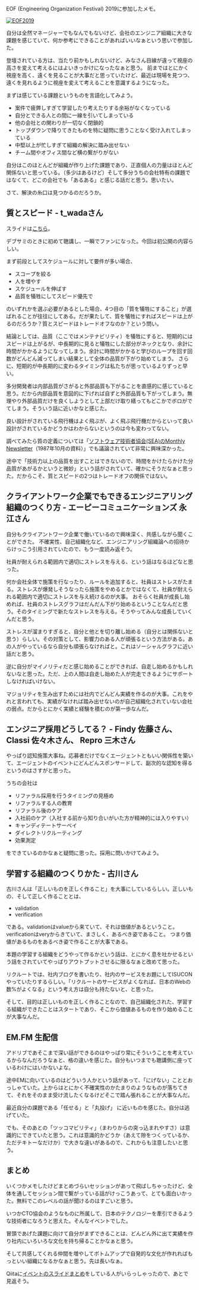 EOF (Engineering Organization Festival) 2019に参加したメモ。

<p class="img">
<a href="https://eof.connpass.com/event/143794/https://eof.connpass.com/event/143794/">
<img src="https://connpass-tokyo.s3.amazonaws.com/thumbs/3e/5b/3e5ba4ebcefa40e48c168a67fa015374.png" alt="EOF2019">
</a> 
</p>

自分は全然マネージャーでもなんでもないけど、会社のエンジニア組織に大きな課題を感じていて、何か参考にできることがあればいいなぁという思いで参加した。

登壇されている方は、当たり前かもしれないけど、みなさん目線が違って視座の高さを変えて考えるにはよいきっかけになったなぁと思う。
前まではとにかく視座を高く、遠くを見ることが大事だと思っていたけど、最近は現場を見つつ、遠くを見れるように視座を変えて考えることを意識するようになった。

まずは感じている課題というものを言語化してみよう。

- 案件で疲弊しすぎて学習したり考えたりする余裕がなくなっている
- 自分とできる人との間に一線を引いてしまっている
- 他の会社との関わりが一切なく閉鎖的
- トップダウンで降りてきたものを特に疑問に思うことなく受け入れてしまっている
- 中堅以上が忙しすぎて組織の解決に踏み出せない
- チーム間やオフィス間など横の繋がりがない

自分はこのほとんどが組織が作り上げた課題であり、正直個人の力量はほとんど関係ないと思っている。（多少はあるけど）そして多分うちの会社特有の課題ではなくて、どこの会社でも「あるある」と感じる話だと思う。思いたい。

さて、解決の糸口は見つかるのだろうか。

## 質とスピード - t_wadaさん

スライドは[こちら](https://speakerdeck.com/twada/quality-and-speed)。

デブサミのときに初めて聴講し、一瞬でファンになった。今回は初公開の内容らしい。

まず前段としてスケジュールに対して要件が多い場合、

- スコープを絞る
- 人を増やす
- スケジュールを伸ばす
- 品質を犠牲にしてスピード優先で

のいずれかを選ぶ必要があるとした場合、4つ目の「質を犠牲にすること」が選ばれることが往往にしてある。だが果たして、質を犠牲にすればスピードは上がるのだろうか？質とスピードはトレードオフなのか？という問い。

結論としては、品質（ここではメンテナビリティ）を犠牲にすると、短期的にはスピードは上がるが、中長期的に見ると犠牲にした部分がネックとなり、余計に時間がかかるようになってしまう。余計に時間がかかると学びのループを回す回数がどんどん減ってしまい結果として全体の品質が下がり始めてしまう。
さらに、短期的が中長期的に変わるタイミングは私たちが思っているよりずっと早い。

多分開発者は内部品質がさがると外部品質も下がることを直感的に感じていると思う。だから内部品質を意図的に下げれば自ずと外部品質も下がってしまう。無理やり外部品質だけを良くしようとして上部だけ取り繕ってもどこかでボロがでてしまう。そういう話に近いかなと感じた。

良い設計がされている飛行機はよく飛ぶが、よく飛ぶ飛行機だからといって良い設計がされているかどうかはわからないというのは今も変わってない。

調べてみたら質の定義については「[ソフトウェア技術者協会(SEA)のMonthly Newsletter](https://www.sea.jp/office/seamail/1987/1987_10-12.pdf)（1987年10月の資料）」でも議論されていて非常に興味深かった。

途中で「技術力以上の品質を出すことはできないので、時間をかけたらかけた分品質があがるかというと微妙」という話がされていて、確かにそうだなぁと思った。だからこそ、質とスピードの2つはトレードオフの関係ではない。

## クライアントワーク企業でもできるエンジニアリング組織のつくり方 - エーピーコミュニケーションズ 永江さん

自分もクライアントワーク企業で働いているので興味深く、共感しながら聞くことができた。
不確実性、自己組織化など、エンジニアリング組織論への招待からけっこう引用されていたので、もう一度読み返そう。

社員が耐えられる範囲内で適切にストレスを与える、という話はなるほどなと思った。

何か会社全体で施策を行なったり、ルールを追加すると、社員はストレスがたまる。ストレスが爆発しそうなったら施策をやめるとかではなくて、社員が耐えられる範囲内で適切にストレスを与え続けるのが大事。
おそらく社員が成長し始めれば、社員のストレスグラフはだんだん下がり始めるということなんだと思う。そのタイミングで新たなストレスを与える。そうやってみんな成長していくんだと思う。

ストレスが溜まりすぎると、自分と他とを切り離し始める（自分とは関係ないと思う）らしい。その対策として、影響力のある人が頑張るという方法がある。あの人がやっているなら自分も頑張らなければと。これはソーシャルグラフに近い話だと思う。

逆に自分がマイノリティだと感じ始めることができれば、自走し始めるかもしれないなと思った。ただ、上の人間は自走し始めた人が完走できるようにサポートしなければいけない。

マジョリティを生み出すためには社内でどんどん実績を作るのが大事。これをやれと言われても、実績がなければ踏み出せないのが自己組織化されていない会社の弱点。だからとにかく実績と経験を積むのが第一歩なんだ。

## エンジニア採用どうしてる？ - Findy 佐藤さん、Classi 佐々木さん、 Repro 三木さん

やっぱり認知施策大事ね。応募者だけでなくエージェントともいい関係性を築いて、エージェントのイベントにどんどんスポンサードして、副次的な認知を得るというのはさすがと思った。

うちの会社は

- リファラル採用を行うタイミングの見極め 
- リファラルする人の教育
- リファラル後のケア
- 入社前のケア（入社する前から知り合いがいた方が精神的には入りやすい）
- キャンディテートサーベイ
- ダイレクトリクルーティング
- 効果測定

をできているのかなぁと疑問に思った。採用に問いかけてみよう。

## 学習する組織のつくりかた - 古川さん

古川さんは「正しいものを正しく作ること」を大事にしているらしい。正しいもの、そして正しく作ることとは、

- validation
- verification

である。validationはvalueから来ていて、それは価値があるということ。verificationはveryからきていて、まさしく、あるべき姿であること。
つまり価値があるものをあるべき姿で作ることが大事である。

本題の学習する組織をどうやって作るかという話は、とにかく息を吐かせるという話をされていてやっぱりアウトプットさせるに限るなぁと改めて思った。

リクルートでは、社内ブログを書いたり、社内のサービスをお題にしてISUCONやっていたりするらしい。「リクルートのサービスがよくなれば、日本のWebの数%がよくなる」という考え方は自分も持たないと、と思った。

そして、目的は正しいものを正しく作ることなので、自己組織化された、学習する組織ができたことはスタートであり、そこから価値あるものを作り始めることが大事なんだ。

## EM.FM 生配信

アドリブであそこまで深い話ができるのはやっぱり常にそういうことを考えているからなんだろうなぁと、格の違いを感じた。自分もいつまでも聴講側に座っているわけにはいかないよな。

途中EMに向いているのはどういう人かという話があって、「にげない」こととおっしゃていた。上からはとにかく不確実性のかたまりのようなものが落ちてきて、それをそのまま受け流したくなるけどそこで踏ん張れることが大事なんだ。

最近自分の課題である「任せる」と「丸投げ」 に近いものを感じた。自分は逃げていた。

でも、そのあとの「ツッコマビリティ」（まわりからの突っ込まれやすさ）は意識的にできていたと思う。これは意識的かどうか（あえて隙をつくっているか、ただテキトーなだけか）で大きな違いがあるので、これからも注意したいと思う。

## まとめ

いくつかメモしたけどまとめづらいセッションがあって飛ばしちゃったけど、全体を通してセッション間で繋がっている話がけっこうあって、とても面白いかった。無料でこのレベルの話が聞けるのはすごいと思う。

いつかCTO協会のようなものに所属して、日本のテクノロジーを牽引できるような技術者になろうと思えた。そんなイベントでした。

冒頭であげた課題に向けて自分がまずできることは、どんどん外に出て実績を作り社内にいろいろな文化を持ち帰ることかなぁと思う。

そして共感してくれる仲間を増やしてボトムアップで自発的な文化が作れればもっといい組織になるかなぁと思う。先は長いなぁ。

Qiitaに[イベントのスライドまとめ](https://qiita.com/YutaFujii0/items/025d7c9fecce350f46eb)をしている人がいらっしゃったので、あとで見返そう。
